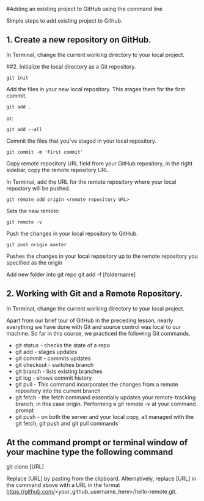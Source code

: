 #Adding an existing project to GitHub using the command line

Simple steps to add existing project to Github.

## 1. Create a new repository on GitHub.
In Terminal, change the current working directory to your local project.

##2. Initialize the local directory as a Git repository.

	git init
	
Add the files in your new local repository. This stages them for the first commit.

	git add .

or:
	
	git add --all

Commit the files that you've staged in your local repository.

	git commit -m 'First commit'


Copy remote repository URL field from your GitHub repository, in the right sidebar, copy the remote repository URL.

In Terminal, add the URL for the remote repository where your local repostory will be pushed.

	git remote add origin <remote repository URL>
	
Sets the new remote:
	
	git remote -v

Push the changes in your local repository to GitHub.

	git push origin master

Pushes the changes in your local repository up to the remote repository you specified as the origin

Add new folder into git repo
git add -f [foldername]



## 2. Working with Git and a Remote Repository.
In Terminal, change the current working directory to your local project.

Apart from our brief tour of GitHub in the preceding lesson, nearly everything we have done with Git and source control was local to our machine. So far in this course, we practiced the following Git commands.

* git status - checks the state of a repo
* git add - stages updates
* git commit - commits updates
* git checkout - switches branch
* git branch - lists existing branches
* git log - shows commit history
* git pull - This command incorporates the changes from a remote repository into the current branch
* git fetch - the fetch command essentially updates your remote-tracking branch, in this case origin. Performing a git remote -v at your command prompt
* git push - on both the server and your local copy, all managed with the git fetch, git push and git pull commands


##  At the command prompt or terminal window of your machine type the following command
git clone [URL]


Replace [URL] by pasting from the clipboard. Alternatively, replace [URL] in the command above with a URL in the format https://github.com/<your_github_username_here>/hello-remote.git.
